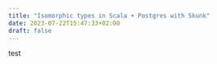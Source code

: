```yaml
---
title: "Isomorphic types in Scala + Postgres with Skunk"
date: 2023-07-22T15:47:33+02:00
draft: false
---
```


test